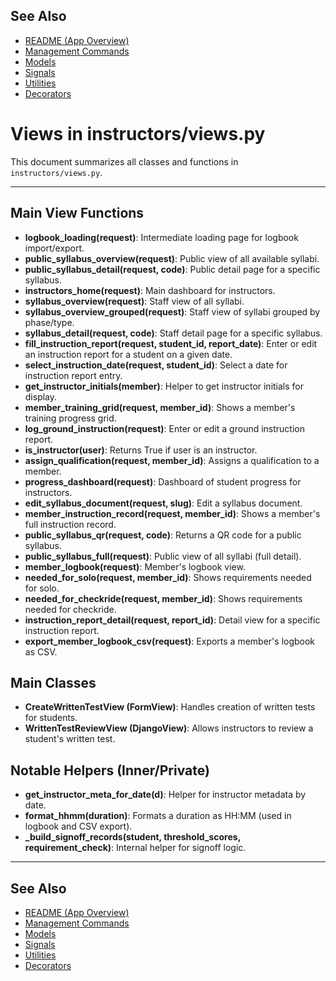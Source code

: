 ## See Also
- [README (App Overview)](README.md)
- [Management Commands](management.md)
- [Models](models.md)
- [Signals](signals.md)
- [Utilities](utils.md)
- [Decorators](decorators.md)
# Views in instructors/views.py

This document summarizes all classes and functions in `instructors/views.py`.

---

## Main View Functions

- **logbook_loading(request)**: Intermediate loading page for logbook import/export.
- **public_syllabus_overview(request)**: Public view of all available syllabi.
- **public_syllabus_detail(request, code)**: Public detail page for a specific syllabus.
- **instructors_home(request)**: Main dashboard for instructors.
- **syllabus_overview(request)**: Staff view of all syllabi.
- **syllabus_overview_grouped(request)**: Staff view of syllabi grouped by phase/type.
- **syllabus_detail(request, code)**: Staff detail page for a specific syllabus.
- **fill_instruction_report(request, student_id, report_date)**: Enter or edit an instruction report for a student on a given date.
- **select_instruction_date(request, student_id)**: Select a date for instruction report entry.
- **get_instructor_initials(member)**: Helper to get instructor initials for display.
- **member_training_grid(request, member_id)**: Shows a member's training progress grid.
- **log_ground_instruction(request)**: Enter or edit a ground instruction report.
- **is_instructor(user)**: Returns True if user is an instructor.
- **assign_qualification(request, member_id)**: Assigns a qualification to a member.
- **progress_dashboard(request)**: Dashboard of student progress for instructors.
- **edit_syllabus_document(request, slug)**: Edit a syllabus document.
- **member_instruction_record(request, member_id)**: Shows a member's full instruction record.
- **public_syllabus_qr(request, code)**: Returns a QR code for a public syllabus.
- **public_syllabus_full(request)**: Public view of all syllabi (full detail).
- **member_logbook(request)**: Member's logbook view.
- **needed_for_solo(request, member_id)**: Shows requirements needed for solo.
- **needed_for_checkride(request, member_id)**: Shows requirements needed for checkride.
- **instruction_report_detail(request, report_id)**: Detail view for a specific instruction report.
- **export_member_logbook_csv(request)**: Exports a member's logbook as CSV.

## Main Classes

- **CreateWrittenTestView (FormView)**: Handles creation of written tests for students.
- **WrittenTestReviewView (DjangoView)**: Allows instructors to review a student's written test.

## Notable Helpers (Inner/Private)

- **get_instructor_meta_for_date(d)**: Helper for instructor metadata by date.
- **format_hhmm(duration)**: Formats a duration as HH:MM (used in logbook and CSV export).
- **_build_signoff_records(student, threshold_scores, requirement_check)**: Internal helper for signoff logic.

---

## See Also
- [README (App Overview)](README.md)
- [Management Commands](management.md)
- [Models](models.md)
- [Signals](signals.md)
- [Utilities](utils.md)
- [Decorators](decorators.md)
